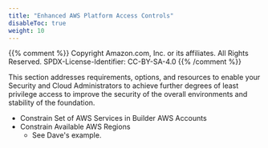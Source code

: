 ```yaml
---
title: "Enhanced AWS Platform Access Controls"
disableToc: true
weight: 10
---
```


{{% comment %}}
Copyright Amazon.com, Inc. or its affiliates. All Rights Reserved.
SPDX-License-Identifier: CC-BY-SA-4.0
{{% /comment %}}

This section addresses requirements, options, and resources to enable your Security and Cloud Administrators to achieve further degrees of least privilege access to improve the security of the overall environments and stability of the foundation. 

* Constrain Set of AWS Services in Builder AWS Accounts
* Constrain Available AWS Regions
  * See Dave's example.
